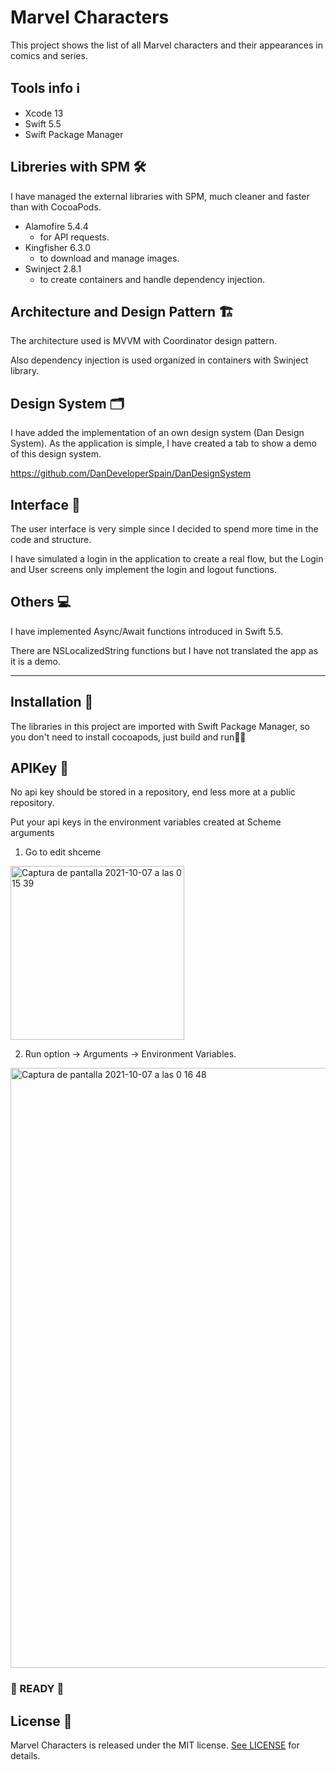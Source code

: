 # Marvel Characters

This project shows the list of all Marvel characters and their appearances in comics and series.

## Tools info ℹ️

- Xcode 13
- Swift 5.5
- Swift Package Manager

## Libreries with SPM 🛠️
I have managed the external libraries with SPM, much cleaner and faster than with CocoaPods.
- Alamofire 5.4.4
  - for API requests.
- Kingfisher 6.3.0
  - to download and manage images.
- Swinject 2.8.1
  - to create containers and handle dependency injection.

## Architecture and Design Pattern 🏗

The architecture used is MVVM with Coordinator design pattern.

Also dependency injection is used organized in containers with Swinject library.

## Design System 🗂

I have added the implementation of an own design system (Dan Design System). 
As the application is simple, I have created a tab to show a demo of this design system.

https://github.com/DanDeveloperSpain/DanDesignSystem


## Interface 📱

The user interface is very simple since I decided to spend more time in the code and structure.

I have simulated a login in the application to create a real flow, but the Login and User screens only implement the login and logout functions.

## Others 💻

I have implemented Async/Await functions introduced in Swift 5.5.

There are NSLocalizedString functions but I have not translated the app as it is a demo.


- - - -

## Installation 🔧

The libraries in this project are imported with Swift Package Manager, so you don't need to install cocoapods, just build and run👨‍💻

## APIKey 🔑
No api key should be stored in a repository, end less more at a public repository.

Put your api keys in the environment variables created at Scheme arguments

1.  Go to edit shceme 
<img width="278" alt="Captura de pantalla 2021-10-07 a las 0 15 39" src="https://user-images.githubusercontent.com/22205213/136291463-677cffff-71f3-456c-b069-4841f9aca9ce.png">


2. Run option -> Arguments -> Environment Variables.
<img width="960" alt="Captura de pantalla 2021-10-07 a las 0 16 48" src="https://user-images.githubusercontent.com/22205213/136291774-d90ef207-c568-4b46-b144-6c2a819b2b2d.png">

### 🚀 READY 🚀

## License 📙
Marvel Characters is released under the MIT license. [See LICENSE](https://github.com/DanDeveloperSpain/MarvelCharacters/blob/dev/LICENSE "See LICENSE title") for details.
